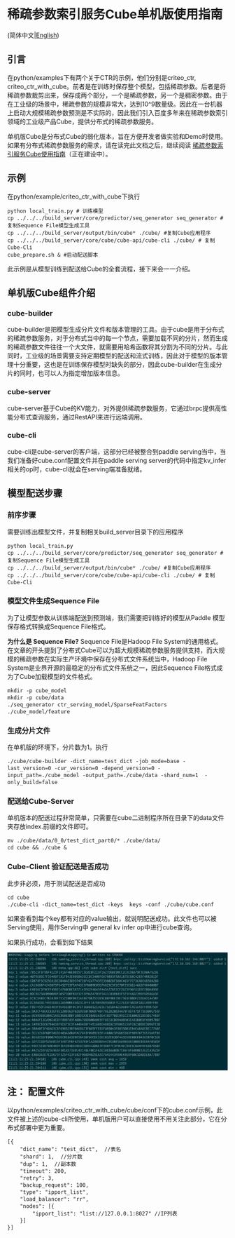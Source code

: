 # 稀疏参数索引服务Cube单机版使用指南

(简体中文|[English](./CUBE_LOCAL.md))

## 引言

在python/examples下有两个关于CTR的示例，他们分别是criteo_ctr, criteo_ctr_with_cube。前者是在训练时保存整个模型，包括稀疏参数。后者是将稀疏参数裁剪出来，保存成两个部分，一个是稀疏参数，另一个是稠密参数。由于在工业级的场景中，稀疏参数的规模非常大，达到10^9数量级。因此在一台机器上启动大规模稀疏参数预测是不实际的，因此我们引入百度多年来在稀疏参数索引领域的工业级产品Cube，提供分布式的稀疏参数服务。

单机版Cube是分布式Cube的弱化版本，旨在方便开发者做实验和Demo时使用。如果有分布式稀疏参数服务的需求，请在读完此文档之后，继续阅读  [稀疏参数索引服务Cube使用指南](分布式Cube)（正在建设中）。


## 示例
在python/example/criteo_ctr_with_cube下执行
```
python local_train.py # 训练模型
cp ../../../build_server/core/predictor/seq_generator seq_generator #复制Sequence File模型生成工具
cp ../../../build_server/output/bin/cube* ./cube/ #复制Cube应用程序
cp ../../../build_server/core/cube/cube-api/cube-cli ./cube/ # 复制Cube-Cli
cube_prepare.sh & #启动配送脚本
```
此示例是从模型训练到配送给Cube的全套流程，接下来会一一介绍。

## 单机版Cube组件介绍


### cube-builder

cube-builder是把模型生成分片文件和版本管理的工具。由于cube是用于分布式的稀疏参数服务，对于分布式当中的每一个节点，需要加载不同的分片，然而生成的稀疏参数文件往往一个大文件，就需要用哈希函数将其分割为不同的分片。与此同时，工业级的场景需要支持定期模型的配送和流式训练，因此对于模型的版本管理十分重要，这也是在训练保存模型时缺失的部分，因此cube-builder在生成分片的同时，也可以人为指定增加版本信息。

### cube-server

cube-server基于Cube的KV能力，对外提供稀疏参数服务，它通过brpc提供高性能分布式查询服务，通过RestAPI来进行远端调用。

### cube-cli

cube-cli是cube-server的客户端，这部分已经被整合到paddle serving当中，当我们准备好cube.conf配置文件并在paddle serving server的代码中指定kv_infer相关的op时，cube-cli就会在serving端准备就绪。

## 模型配送步骤
### 前序步骤

需要训练出模型文件，并复制相关build_server目录下的应用程序
```
python local_train.py
cp ../../../build_server/core/predictor/seq_generator seq_generator #复制Sequence File模型生成工具
cp ../../../build_server/output/bin/cube* ./cube/ #复制Cube应用程序
cp ../../../build_server/core/cube/cube-api/cube-cli ./cube/ # 复制Cube-Cli
```

### 模型文件生成Sequence File

为了让模型参数从训练端配送到预测端，我们需要把训练好的模型从Paddle 模型保存格式转换成Sequence File格式。

**为什么是 Sequence File?**
Sequence File是Hadoop File System的通用格式。在文章的开头提到了分布式Cube可以为超大规模稀疏参数服务提供支持，而大规模的稀疏参数在实际生产环境中保存在分布式文件系统当中，Hadoop File System是业界开源的最稳定的分布式文件系统之一，因此Sequence File格式成为了Cube加载模型的文件格式。

```
mkdir -p cube_model
mkdir -p cube/data
./seq_generator ctr_serving_model/SparseFeatFactors ./cube_model/feature
```

### 生成分片文件

在单机版的环境下，分片数为1。执行

```
./cube/cube-builder -dict_name=test_dict -job_mode=base -last_version=0 -cur_version=0 -depend_version=0 -input_path=./cube_model -output_path=./cube/data -shard_num=1  -only_build=false

```

### 配送给Cube-Server


单机版本的配送过程非常简单，只需要在cube二进制程序所在目录下的data文件夹存放index.前缀的文件即可。

```
mv ./cube/data/0_0/test_dict_part0/* ./cube/data/
cd cube && ./cube &
```

### Cube-Client 验证配送是否成功
此步非必须，用于测试配送是否成功
```
cd cube
./cube-cli -dict_name=test_dict -keys  keys -conf ./cube/cube.conf
```

如果查看到每个key都有对应的value输出，就说明配送成功。此文件也可以被Serving使用，用作Serving中 general kv infer op中进行cube查询。

如果执行成功，会看到如下结果
<p align="center">
    <img src="cube-cli.png" width="700">
</p>


## 注： 配置文件
以python/examples/criteo_ctr_with_cube/cube/conf下的cube.conf示例，此文件被上述的cube-cli所使用，单机版用户可以直接使用不用关注此部分，它在分布式部署中更为重要。

```
[{
    "dict_name": "test_dict",  //表名
    "shard": 1,  //分片数
    "dup": 1,  //副本数
    "timeout": 200,
    "retry": 3,
    "backup_request": 100,
    "type": "ipport_list",
    "load_balancer": "rr",
    "nodes": [{
        "ipport_list": "list://127.0.0.1:8027" //IP列表
    }]
}]
```
